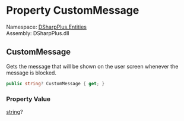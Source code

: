 # Property CustomMessage

Namespace: [DSharpPlus.Entities](DSharpPlus.Entities.md)  
Assembly: DSharpPlus.dll

## <a id="DSharpPlus_Entities_DiscordRuleActionMetadataBuilder_CustomMessage"></a>CustomMessage

Gets the message that will be shown on the user screen whenever the message is blocked.

```csharp
public string? CustomMessage { get; }
```

### Property Value

[string](https://learn.microsoft.com/dotnet/api/system.string)?

